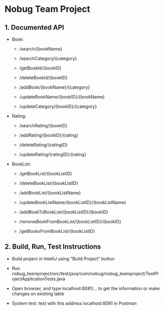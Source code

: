 # Nobug Team Project

## 1. Documented API

* Book:

  - /search/{bookName}

  - /searchCategory/{category}

  - /getBookId/{bookID}

  - /deleteBookId/{bookID}

  - /addBook/{bookName}/{category}

  - /updateBookName/{bookID}/{bookName}

  - /updateCategory/{bookID}/{category}

* Rating:

  - /searchRating/{bookID}

  - /addRating/{bookID}/{rating}

  - /deleteRating/{ratingID}

  - /updateRating/{ratingID}/{rating}

* BookList:

  - /getBookList/{bookListID}

  - /deleteBookList/{bookListID}

  - /addBookList/{bookListName}

  - /updateBookListName/{bookListID}/{bookListName}

  - /addBookToBookList/{bookListID}/{bookID}

  - /removeBookFromBookList/{bookListID}/{bookID}

  - /getBooksFromBookList/{bookListID}

## 2. Build, Run, Test Instructions

* Build project in IntelliJ using "Build Project" button

* Run nobug_teamproject/src/test/java/com/nobug/nobug_teamproject/TestProjectApplicationTests.java

* Open browser, and type localhost:8081/... to get the information or make changes on existing table

* System test: test with this address localhost:8081 in Postman
